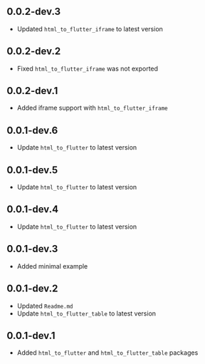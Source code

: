 ## 0.0.2-dev.3

- Updated `html_to_flutter_iframe` to latest version

## 0.0.2-dev.2

- Fixed `html_to_flutter_iframe` was not exported

## 0.0.2-dev.1

- Added iframe support with `html_to_flutter_iframe`

## 0.0.1-dev.6

- Update `html_to_flutter` to latest version

## 0.0.1-dev.5

- Update `html_to_flutter` to latest version

## 0.0.1-dev.4

- Update `html_to_flutter` to latest version

## 0.0.1-dev.3

- Added minimal example

## 0.0.1-dev.2

- Updated `Readme.md`
- Update `html_to_flutter_table` to latest version

## 0.0.1-dev.1

- Added `html_to_flutter` and `html_to_flutter_table` packages
